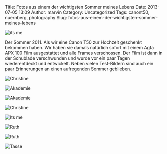 Title: Fotos aus einem der wichtigsten Sommer meines Lebens
Date: 2013-07-05 13:09
Author: marvin
Category: Uncategorized
Tags: canont50, nuernberg, photography
Slug: fotos-aus-einem-der-wichtigsten-sommer-meines-lebens

![its me]({static}/images/9183518297_aa6c408633_b.jpg)

Der Sommer 2011. Als wir eine Canon T50 zur Hochzeit geschenkt bekommen
haben. Wir haben sie damals natürlich sofort mit einem Agfa APX 100 Film
ausgestattet und alle Frames verschossen. Der Film ist dann in der
Schublade verschwunden und wurde vor ein paar Tagen wiederentdeckt und
entwickelt. Neben vielen Test-Bildern sind auch ein paar Erinnerungen an
einen aufregenden Sommer geblieben.

![Christine]({static}/images/9183517755_ba35372bf2_b.jpg)

![Akademie]({static}/images/9183519145_05bfcc5c28_b.jpg)

![Akademie]({static}/images/9185737610_b22ca0beb3_b.jpg)

![Christine]({static}/images/9185735006_dcbcbd0c96_b.jpg)

![Its me]({static}/images/9185736406_e6285f6767_b.jpg)

![Ruth]({static}/images/9185735342_f612a5eaf5_b.jpg)

![Ruth]({static}/images/9185737910_9875f50c16_b.jpg)

![Tasse]({static}/images/9185738178_c69c59e8a9_b.jpg)

